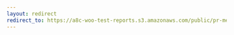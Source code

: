 ```yaml
---
layout: redirect
redirect_to: https://a8c-woo-test-reports.s3.amazonaws.com/public/pr-merge/41946/api/index.html
---
```

